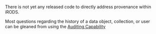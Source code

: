 #

There is not yet any released code to directly address provenance within iRODS.

Most questions regarding the history of a data object, collection, or user can be gleaned from using the [Auditing Capability](auditing.md)
